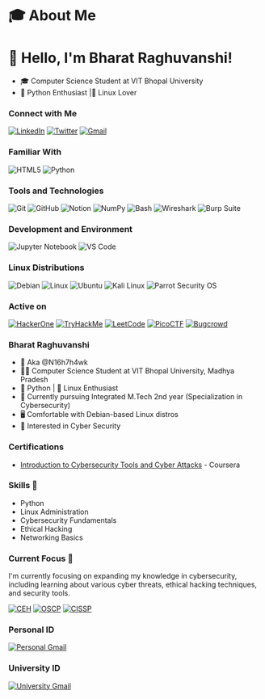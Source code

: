 # :mortar_board: About Me
# :wave: Hello, I'm Bharat Raghuvanshi!

- :mortar_board: Computer Science Student at VIT Bhopal University
- :rocket: Python Enthusiast |🐧 Linux Lover


### Connect with Me

[![LinkedIn](https://img.shields.io/badge/linkedin-%230077B5.svg?style=for-the-badge&logo=linkedin&logoColor=white)](https://www.linkedin.com/in/bharat-raghuvanshi-a139a4222/)
[![Twitter](https://img.shields.io/badge/Twitter-%231DA1F2.svg?style=for-the-badge&logo=Twitter&logoColor=white)](https://twitter.com/iambsr07)
[![Gmail](https://img.shields.io/badge/Gmail-D14836?style=for-the-badge&logo=gmail&logoColor=white)](mailto:bharatsingh070781@gmail.com)


### Familiar With

![HTML5](https://img.shields.io/badge/HTML5-%23E34F26.svg?style=for-the-badge&logo=html5&logoColor=white)
![Python](https://img.shields.io/badge/Python-3670A0?style=for-the-badge&logo=python&logoColor=ffdd54)

### Tools and Technologies


![Git](https://camo.githubusercontent.com/ec0d32e85caf4723d5182a75338c89f85a2c3679aed0c46c9ee9fd1c8dc2a316/68747470733a2f2f696d672e736869656c64732e696f2f62616467652f6769742d2532334630353033332e7376673f7374796c653d666f722d7468652d6261646765266c6f676f3d676974266c6f676f436f6c6f723d7768697465)
![GitHub](https://camo.githubusercontent.com/f6d50128cb007f85916b7a899da5d94f654dce35a37331c8d28573aef46f4274/68747470733a2f2f696d672e736869656c64732e696f2f62616467652f6769746875622d2532333132313031312e7376673f7374796c653d666f722d7468652d6261646765266c6f676f3d676974687562266c6f676f436f6c6f723d7768697465)
![Notion](https://img.shields.io/badge/Notion-%23000000.svg?style=for-the-badge&logo=notion&logoColor=white)
![NumPy](https://img.shields.io/badge/NumPy-%23013243.svg?style=for-the-badge&logo=numpy&logoColor=white)
![Bash](https://img.shields.io/badge/Bash-4EAA25?style=for-the-badge&logo=gnubash&logoColor=white)
![Wireshark](https://img.shields.io/badge/Wireshark-1679A7?style=for-the-badge&logo=wireshark&logoColor=white)
![Burp Suite](https://img.shields.io/badge/Burp%20Suite-FF6347?style=for-the-badge&logo=burp%20suite&logoColor=white)

### Development and Environment

![Jupyter Notebook](https://camo.githubusercontent.com/75251632e9c74475dfb9c8a4f17b34792226384fe87ff456cb8603b4e94a15bf/68747470733a2f2f696d672e736869656c64732e696f2f62616467652f4a7570797465722d4633373632362e7376673f267374796c653d666f722d7468652d6261646765266c6f676f3d4a757079746572266c6f676f436f6c6f723d7768697465)
![VS Code](https://camo.githubusercontent.com/d8d68d0ff3e31f17649ff3a86c30f95f90578a16c55e2cc34f09566a9083d0b7/68747470733a2f2f696d672e736869656c64732e696f2f62616467652f56697375616c53747564696f436f64652d3030373864372e7376673f7374796c653d666f722d7468652d6261646765266c6f676f3d76697375616c2d73747564696f2d636f6465266c6f676f436f6c6f723d7768697465)


### Linux Distributions


![Debian](https://camo.githubusercontent.com/94c5a32b53c1771bd1a163fe0523aee22b624e1d613ec984e52686cda1cdb2bd/68747470733a2f2f696d672e736869656c64732e696f2f62616467652f44656269616e2d4437304135333f7374796c653d666f722d7468652d6261646765266c6f676f3d64656269616e266c6f676f436f6c6f723d7768697465)
![Linux](https://camo.githubusercontent.com/878e15b4f7576e844856dc60d855ba0587d3d2bc56211fbe69734ebccb13b068/68747470733a2f2f696d672e736869656c64732e696f2f62616467652f4c696e75782d4643433632343f7374796c653d666f722d7468652d6261646765266c6f676f3d6c696e7578266c6f676f436f6c6f723d626c61636b)
![Ubuntu](https://camo.githubusercontent.com/d6de31463470dd4540e7ece7849e6d38d423825f113ea4ae639f4dcfd0392d82/68747470733a2f2f696d672e736869656c64732e696f2f62616467652f5562756e74752d4539353432303f7374796c653d666f722d7468652d6261646765266c6f676f3d7562756e7475266c6f676f436f6c6f723d7768697465)
![Kali Linux](https://img.shields.io/badge/Kali%20Linux-557C94?style=for-the-badge&logo=kali-linux&logoColor=white)
![Parrot Security OS](https://img.shields.io/badge/Parrot-33aacc?style=for-the-badge&logo=parrot-security&logoColor=white)

### Active on

[![HackerOne](https://img.shields.io/badge/HackerOne-%23000000.svg?style=for-the-badge&logo=HackerOne&logoColor=00FF00)](https://www.hackerone.com/n16h7h4wk_07)
[![TryHackMe](https://img.shields.io/badge/TryHackMe-%23000000.svg?style=for-the-badge&logo=TryHackMe&logoColor=00FF00)](https://www.tryhackme.com)
[![LeetCode](https://img.shields.io/badge/LeetCode-%23000000.svg?style=for-the-badge&logo=LeetCode&logoColor=00FF00)](https://leetcode.com)
[![PicoCTF](https://img.shields.io/badge/PicoCTF-%23000000.svg?style=for-the-badge&logo=PicoCTF&logoColor=00FF00)](https://picoctf.com)
[![Bugcrowd](https://img.shields.io/badge/Bugcrowd-%23000000.svg?style=for-the-badge&logo=Bugcrowd&logoColor=00FF00)](https://www.bugcrowd.com)

### **Bharat Raghuvanshi**

- 🚀 Aka @N16h7h4wk
- 👨‍🎓 Computer Science Student at VIT Bhopal University, Madhya Pradesh
- 🐍 Python | 🐧 Linux Enthusiast
- 📍 Currently pursuing Integrated M.Tech 2nd year (Specialization in Cybersecurity)
- 🖥️ Comfortable with Debian-based Linux distros
- 🎯 Interested in Cyber Security

### Certifications
- [Introduction to Cybersecurity Tools and Cyber Attacks](https://coursera.org/share/b5a8049100bff25529ab13e67f83affd) - Coursera

### Skills 🚀
- Python
- Linux Administration
- Cybersecurity Fundamentals
- Ethical Hacking
- Networking Basics

### Current Focus 🎯
I'm currently focusing on expanding my knowledge in cybersecurity, including learning about various cyber threats, ethical hacking techniques, and security tools.

[![CEH](https://img.shields.io/badge/CEH-%23000000.svg?style=for-the-badge&logo=CEH&logoColor=00FF00&A7C7E7=00FF00)](https://www.eccouncil.org/programs/certified-ethical-hacker-ceh/)
[![OSCP](https://img.shields.io/badge/OSCP-%23000000.svg?style=for-the-badge&logo=Offensive%20Security&logoColor=00FF00&A7C7E7=00FF00)](https://www.offensive-security.com)
[![CISSP](https://img.shields.io/badge/CISSP-%23000000.svg?style=for-the-badge&logo=CISSP&logoColor=00FF00&A7C7E7=00FF00)](https://www.isc2.org/Certifications/CISSP)

### Personal ID

[![Personal Gmail](https://img.shields.io/badge/Gmail-D14836?style=for-the-badge&logo=gmail&logoColor=white)](mailto:bharatsingh070781@gmail.com)

### University ID

[![University Gmail](https://img.shields.io/badge/Gmail-D14836?style=for-the-badge&logo=gmail&logoColor=white)](mailto:bharatraghuvanshi2022@vitbhopal.ac.in)
